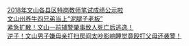   
[2018年文山各县区特岗教师笔试成绩公示啦](http://www.dianyue.me/archives/583/dbzvjsuigwgb1ao3/)  
[文山州养牛四兄弟当上“泥腿子老板”](http://www.dianyue.me/archives/577/og7g6lzk2g8v4me9/)  
[紧急扩散！文山一前辅警肇事致人死亡后逃逸！](http://www.dianyue.me/archives/577/u9u4tm5gv5u5czd3/)  
[逆子！文山男子嫌母亲打扫房间太吵影响睡觉竟殴打父母还袭警！](http://www.dianyue.me/archives/583/e95nr4cfefs0254w/)